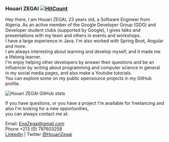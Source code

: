 ### Houari ZEGAI [![HitCount](http://hits.dwyl.com/HouariZegai/HouariZegai.svg)](http://hits.dwyl.com/HouariZegai/HouariZegai)
Hey there, I am Houari ZEGAI, 23 years old, a Software Engineer from Algeria.
As an active member of the Google Developer Group (GDG) and Developer student clubs (supported by Google), I gives talks and presentations with my team and others in events and workshops.  
I have a large experience in Java. I'm also worked with Spring Boot, Angular and more.  
I am always interesting about learning and develop myself, and it made me a lifelong learner.  
I'm enjoy helping other developers by answer their questions and be an influencer by writing about programming and computer science in general in my social media pages, and also make a Youtube tutorials.  
You can explore some on my public opensource projects in my GitHub profile.  

![Houari ZEGAI GitHub stats](https://github-readme-stats.vercel.app/api?username=HouariZegai&show_icons=true)

If you have questions, or you have a project I'm available for freelancing and also I'm looking for a new opportunities,  
you can always contact me at:  

Email: EngZegai@gmail.com  
Phone +213 (0) 797603258  
[LinkedIn](https://linkedin.com/in/HouariZegai) | Twitter [@HouariZegai](https://twitter.com/HouariZegai)

